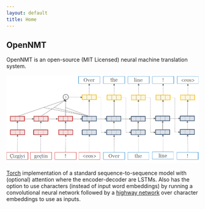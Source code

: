 ```yaml
---
layout: default
title: Home
---
```



## OpenNMT

OpenNMT is an open-source (MIT Licensed) neural machine translation system.

<img src="simple-attn.png" />


[Torch](http://torch.ch) implementation of a standard sequence-to-sequence model with (optional)
attention where the encoder-decoder are LSTMs. Also has the option to use characters
(instead of input word embeddings) by running a convolutional neural network followed by a
[highway network](http://arxiv.org/abs/1505.00387) over character embeddings to use as inputs.


